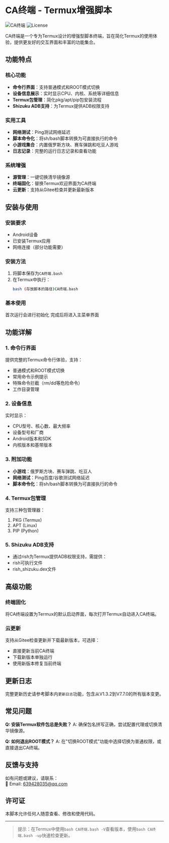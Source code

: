 # CA终端 - Termux增强脚本

![CA终端](https://img.shields.io/badge/Version-7.7.0-green) ![License](https://img.shields.io/badge/License-Free-blue)

CA终端是一个专为Termux设计的增强型脚本终端，旨在简化Termux的使用体验，提供更友好的交互界面和丰富的功能集合。

## 功能特点

### 核心功能
- **命令行界面**：支持普通模式和ROOT模式切换
- **设备信息展示**：实时显示CPU、内核、系统等详细信息
- **Termux包管理**：简化pkg/apt/pip包安装流程
- **Shizuku ADB支持**：为Termux提供ADB权限支持

### 实用工具
- **网络测试**：Ping测试网络延迟
- **脚本命令化**：将sh/bash脚本转换为可直接执行的命令
- **小游戏集合**：内置俄罗斯方块、赛车弹跳和吃豆人游戏
- **日志记录**：完整的运行日志记录和查看功能

### 系统增强
- **源管理**：一键切换清华镜像源
- **终端固化**：替换Termux欢迎界面为CA终端
- **云更新**：支持从Gitee检查并更新最新版本

## 安装与使用

### 安装要求
- Android设备
- 已安装Termux应用
- 网络连接（部分功能需要）

### 安装方法
1. 将脚本保存为`CA终端.bash`
2. 在Termux中执行：
   ```bash
   bash (存放脚本的路径)CA终端.bash
   ```

### 基本使用
首次运行会进行初始化 完成后将进入主菜单界面

## 功能详解

### 1. 命令行界面
提供完整的Termux命令行体验，支持：
- 普通模式和ROOT模式切换
- 常用命令示例提示
- 特殊命令拦截（rm/dd等危险命令）
- 工作目录管理

### 2. 设备信息
实时显示：
- CPU型号、核心数、最大频率
- 设备型号和厂商
- Android版本和SDK
- 内核版本和基带版本

### 3. 附加功能
- **小游戏**：俄罗斯方块、赛车弹跳、吃豆人
- **网络测试**：Ping百度/谷歌测试网络延迟
- **脚本命令化**：将sh/bash脚本转换为可直接执行的命令

### 4. Termux包管理
支持三种包管理器：
1. PKG (Termux)
2. APT (Linux)
3. PIP (Python)

### 5. Shizuku ADB支持
- 通过rish为Termux提供ADB权限支持，需提供：
- rish可执行文件
- rish_shizuku.dex文件

## 高级功能

### 终端固化
将CA终端设置为Termux的默认启动界面，每次打开Termux自动进入CA终端。

### 云更新
支持从Gitee检查更新并下载最新版本，可选择：
- 直接更新当前CA终端
- 下载新版本单独运行
- 使用新版本修复当前终端

## 更新日志

完整更新历史请参考脚本内`更新日志`功能，包含从V1.3.2到V7.7.0的所有版本变更。

## 常见问题

**Q: 安装Termux软件包总是失败？**
A: 确保包名拼写正确，尝试配置代理或切换清华镜像源。

**Q: 如何退出ROOT模式？**
A: 在"切换ROOT模式"功能中选择切换为普通权限，或直接退出CA终端。

## 反馈与支持

如有问题或建议，请联系：  
📧 Email: 639428035@qq.com

## 许可证

本脚本允许任何人随意查看、修改和使用代码。

---

> 提示：在Termux中使用`bash CA终端.bash -V`查看版本，使用`bash CA终端.bash -up`快速检查更新。